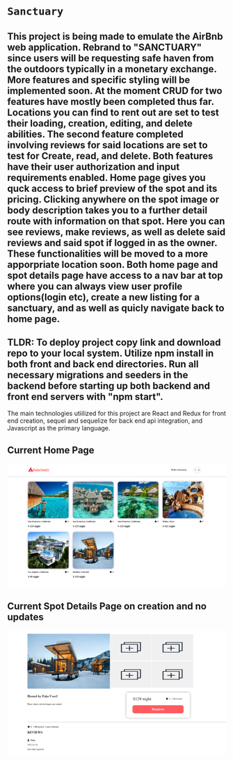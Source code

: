 # `Sanctuary`

## This project is being made to emulate the AirBnb web application. Rebrand to "SANCTUARY" since users will be requesting safe haven from the outdoors typically in a monetary exchange. More features and specific styling will be implemented soon. At the moment CRUD for two features have mostly been completed thus far. Locations you can find to rent out are set to test their loading, creation, editing, and delete abilities. The second feature completed involving reviews for said locations are set to test for Create, read, and delete. Both features have their user authorization and input requirements enabled. Home page gives you quck access to brief preview of the spot and its pricing. Clicking anywhere on the spot image or body description takes you to a further detail route with information on that spot. Here you can see reviews, make reviews, as well as delete said reviews and said spot if logged in as the owner. These functionalities will be moved to a more apporpriate location soon. Both home page and spot details page have access to a nav bar at top where you can always view user profile options(login etc), create a new listing for a sanctuary, and as well as quicly navigate back to home page.

## TLDR: To deploy project copy link and download repo to your local system. Utilize npm install in both front and back end directories. Run all necessary migrations and seeders in the backend before starting up both backend and front end servers with "npm start".

The main technologies utiilized for this project are React and Redux for front end creation, sequel and sequelize for back end api integration, and Javascript as the primary language.

## Current Home Page
![Alt text](frontend/images/current_home_page.png)
## Current Spot Details Page on creation and no updates
![Alt text](frontend/images/spot_details_page.png)
